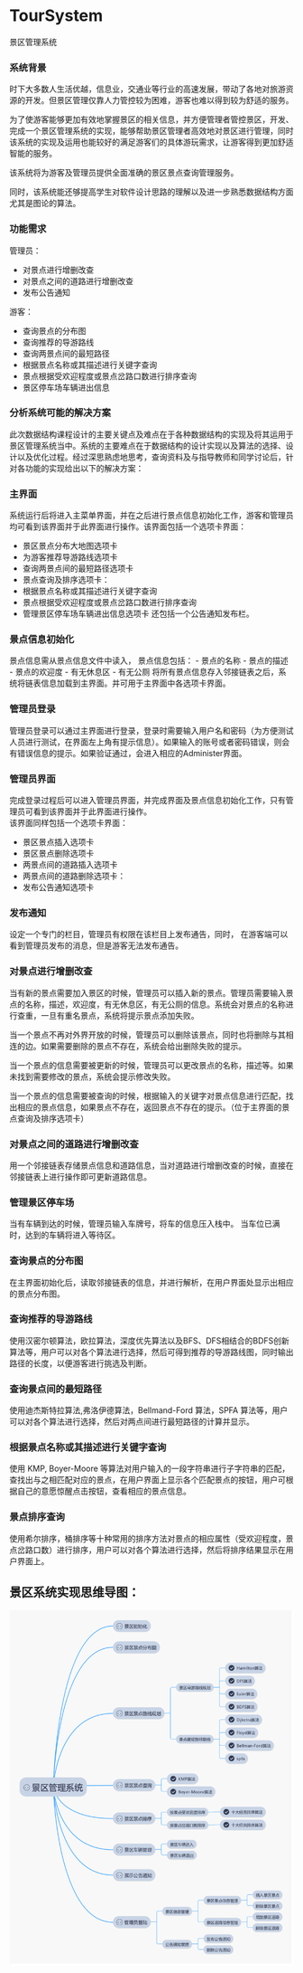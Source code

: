 # TourSystem
景区管理系统

### 系统背景 
时下大多数人生活优越，信息业，交通业等行业的高速发展，带动了各地对旅游资源的开发。但景区管理仅靠人力管控较为困难，游客也难以得到较为舒适的服务。

为了使游客能够更加有效地掌握景区的相关信息，并方便管理者管控景区，开发、完成一个景区管理系统的实现，能够帮助景区管理者高效地对景区进行管理，同时该系统的实现及运用也能较好的满足游客们的具体游玩需求，让游客得到更加舒适智能的服务。

该系统将为游客及管理员提供全面准确的景区景点查询管理服务。

同时，该系统能还够提高学生对软件设计思路的理解以及进一步熟悉数据结构方面尤其是图论的算法。

### 功能需求
管理员：
- 对景点进行增删改查 
- 对景点之间的道路进行增删改查  
- 发布公告通知

游客： 
- 查询景点的分布图  
- 查询推荐的导游路线 
- 查询两景点间的最短路径 
- 根据景点名称或其描述进行关键字查询  
- 景点根据受欢迎程度或景点岔路口数进行排序查询
- 景区停车场车辆进出信息

### 分析系统可能的解决方案 
此次数据结构课程设计的主要关键点及难点在于各种数据结构的实现及将其运用于景区管理系统当中。系统的主要难点在于数据结构的设计实现以及算法的选择、设计以及优化过程。经过深思熟虑地思考，查询资料及与指导教师和同学讨论后，针对各功能的实现给出以下的解决方案：

### 主界面
系统运行后将进入主菜单界面，并在之后进行景点信息初始化工作，游客和管理员均可看到该界面并于此界面进行操作。该界面包括一个选项卡界面：
- 景区景点分布大地图选项卡
- 为游客推荐导游路线选项卡
- 查询两景点间的最短路径选项卡
- 景点查询及排序选项卡：
- 根据景点名称或其描述进行关键字查询 
- 景点根据受欢迎程度或景点岔路口数进行排序查询
- 管理景区停车场车辆进出信息选项卡
还包括一个公告通知发布栏。

### 景点信息初始化
景点信息需从景点信息文件中读入，
景点信息包括：
    - 景点的名称
    - 景点的描述 
    - 景点的欢迎度
    - 有无休息区
    - 有无公厕
将所有景点信息存入邻接链表之后，系统将链表信息加载到主界面。并可用于主界面中各选项卡界面。

### 管理员登录 
管理员登录可以通过主界面进行登录，登录时需要输入用户名和密码（为方便测试人员进行测试，在界面左上角有提示信息）。如果输入的账号或者密码错误，则会有错误信息的提示。如果验证通过，会进入相应的Administer界面。

### 管理员界面
完成登录过程后可以进入管理员界面，并完成界面及景点信息初始化工作，只有管理员可看到该界面并于此界面进行操作。  
该界面同样包括一个选项卡界面：
- 景区景点插入选项卡
- 景区景点删除选项卡
- 两景点间的道路插入选项卡
- 两景点间的道路删除选项卡：
- 发布公告通知选项卡

### 发布通知 
设定一个专门的栏目，管理员有权限在该栏目上发布通告，同时， 在游客端可以看到管理员发布的消息，但是游客无法发布通告。
 
### 对景点进行增删改查 
当有新的景点需要加入景区的时候，管理员可以插入新的景点。管理员需要输入景点的名称，描述，欢迎度，有无休息区，有无公厕的信息。系统会对景点的名称进行查重，一旦有重名景点，系统将提示景点添加失败。

当一个景点不再对外界开放的时候，管理员可以删除该景点，同时也将删除与其相连的边。如果需要删除的景点不存在，系统会给出删除失败的提示。

当一个景点的信息需要被更新的时候，管理员可以更改景点的名称，描述等。如果未找到需要修改的景点，系统会提示修改失败。

当一个景点的信息需要被查询的时候，根据输入的关键字对景点信息进行匹配，找出相应的景点信息，如果景点不存在，返回景点不存在的提示。（位于主界面的景点查询及排序选项卡）

### 对景点之间的道路进行增删改查 
用一个邻接链表存储景点信息和道路信息，当对道路进行增删改查的时候，直接在邻接链表上进行操作即可更新道路信息。

### 管理景区停车场 
当有车辆到达的时候，管理员输入车牌号，将车的信息压入栈中。 当车位已满时，达到的车辆将进入等待区。

### 查询景点的分布图 
在主界面初始化后，读取邻接链表的信息，并进行解析，在用户界面处显示出相应的景点分布图。 

### 查询推荐的导游路线 
使用汉密尔顿算法，欧拉算法，深度优先算法以及BFS、DFS相结合的BDFS创新算法等，用户可以对各个算法进行选择，然后可得到推荐的导游路线图，同时输出路径的长度，以便游客进行挑选及判断。

### 查询景点间的最短路径 
使用迪杰斯特拉算法,弗洛伊德算法，Bellmand-Ford 算法，SPFA 算法等，用户可以对各个算法进行选择，然后对两点间进行最短路径的计算并显示。 

### 根据景点名称或其描述进行关键字查询 
使用 KMP, Boyer-Moore 等算法对用户输入的一段字符串进行子字符串的匹配，查找出与之相匹配对应的景点，在用户界面上显示各个匹配景点的按钮，用户可根据自己的意愿惊醒点击按钮，查看相应的景点信息。 

### 景点排序查询 
使用希尔排序，桶排序等十种常用的排序方法对景点的相应属性（受欢迎程度，景点岔路口数）进行排序，用户可以对各个算法进行选择，然后将排序结果显示在用户界面上。

## 景区系统实现思维导图：
![](https://github.com/LSKLee1/TourSystem/blob/master/%E6%99%AF%E5%8C%BA%E7%B3%BB%E7%BB%9F%E5%AE%9E%E7%8E%B0%E6%80%9D%E7%BB%B4%E5%AF%BC%E5%9B%BE.jpg?raw=true "景区系统实现思维导图")
















